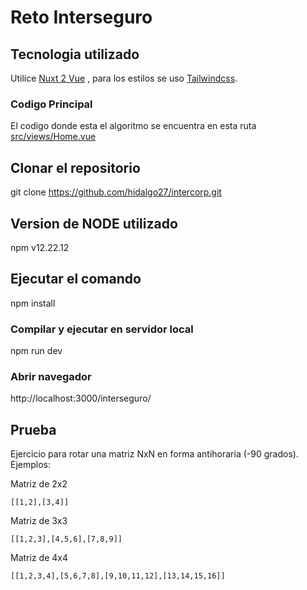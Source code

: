 # Reto Interseguro
## Tecnologia utilizado
Utilice [Nuxt 2 Vue](https://nuxtjs.org/docs/get-started/installation) , para los estilos se uso [Tailwindcss](https://tailwindcss.com/).

### Codigo Principal
El codigo donde esta el algoritmo se encuentra en esta ruta
[src/views/Home.vue](https://github.com/hidalgo27/intercorp/blob/master/src/views/Home.vue)

## Clonar el repositorio
git clone https://github.com/hidalgo27/intercorp.git

## Version de NODE utilizado
npm v12.22.12
## Ejecutar el comando
npm install

### Compilar y ejecutar en servidor local
npm run dev

### Abrir navegador
http://localhost:3000/interseguro/

## Prueba
Ejercicio para rotar una matriz NxN en forma antihoraria (-90 grados). Ejemplos:

Matriz de 2x2
```
[[1,2],[3,4]]
```
Matriz de 3x3
```
[[1,2,3],[4,5,6],[7,8,9]]
```
Matriz de 4x4
```
[[1,2,3,4],[5,6,7,8],[9,10,11,12],[13,14,15,16]]

